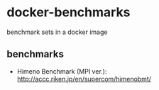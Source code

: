 # docker-benchmarks
benchmark sets in a docker image


## benchmarks
- Himeno Benchmark (MPI ver.): http://accc.riken.jp/en/supercom/himenobmt/
